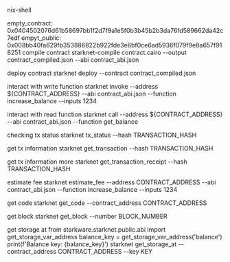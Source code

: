 nix-shell

empty_contract: 0x0404502076d61b58697bb1f2d7f9a1e5f0b3b45b2b3da76fd589662da42c7edf
empyt_public: 0x008bb40fa629fb353886822b922fde3e8bf0ce6ad5936f079f9e8a657f918251
compile contract
starknet-compile contract.cairo --output contract_compiled.json --abi contract_abi.json

deploy contract
starknet deploy --contract contract_compiled.json

interact with write function
starknet invoke --address ${CONTRACT_ADDRESS} --abi contract_abi.json --function increase_balance --inputs 1234

interact with read function
starknet call  --address ${CONTRACT_ADDRESS} --abi contract_abi.json  --function get_balance

checking tx status
starknet tx_status --hash TRANSACTION_HASH

get tx information
starknet get_transaction --hash TRANSACTION_HASH

get tx information more
starknet get_transaction_receipt --hash TRANSACTION_HASH

estimate fee
starknet estimate_fee --address CONTRACT_ADDRESS --abi contract_abi.json --function increase_balance --inputs 1234

get code
starknet get_code --contract_address CONTRACT_ADDRESS

get block
starknet get_block --number BLOCK_NUMBER

get storage at
​​from starkware.starknet.public.abi import get_storage_var_address
balance_key = get_storage_var_address('balance')
print(f'Balance key: {balance_key}')
starknet get_storage_at --contract_address CONTRACT_ADDRESS --key KEY